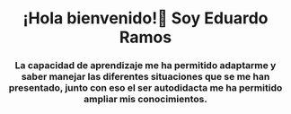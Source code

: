 <div id="header" align="center">
  <h1>¡Hola bienvenido!👋 Soy Eduardo Ramos</h1>
  <h3 align="center">
    La capacidad de aprendizaje me ha permitido adaptarme y saber
    manejar las diferentes situaciones que se me han presentado, junto con eso
    el ser autodidacta me ha permitido ampliar mis conocimientos.
  </h3>
</div>
